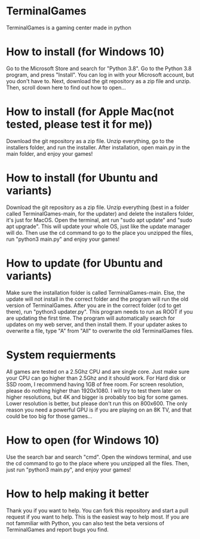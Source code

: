 # TerminalGames
TerminalGames is a gaming center made in python
# How to install (for Windows 10)
Go to the Microsoft Store and search for "Python 3.8". Go to the Python 3.8 program, and press "Install". You can log in with your Microsoft account, but you don't have to. Next, download the git repository as a zip file and unzip. Then, scroll down here to find out how to open...
# How to install (for Apple Mac(not tested, please test it for me))
Download the git repository as a zip file. Unzip everything, go to the installers folder, and run the installer. After installation, open main.py in the main folder, and enjoy your games!
# How to install (for Ubuntu and variants)
Download the git repository as a zip file. Unzip everything (best in a folder called TerminalGames-main, for the updater) and delete the installers folder, it's just for MacOS. Open the terminal, ant run "sudo apt update" and "sudo apt upgrade". This will update your whole OS, just like the update manager will do. Then use the cd command to go to the place you unzipped the files, run "python3 main.py" and enjoy your games!
# How to update (for Ubuntu and variants)
Make sure the installation folder is called TerminalGames-main. Else, the update will not install in the correct folder and the program will run the old version of TerminalGames. After you are in the correct folder (cd to get there), run "python3 updater.py". This program needs to run as ROOT if you are updating the first time. The program will automatically search for updates on my web server, and then install them. If your updater askes to overwrite a file, type "A" from "All" to overwrite the old TerminalGames files.
# System requierments
All games are tested on a 2.5Ghz CPU and are single core. Just make sure your CPU can go higher than 2.5Ghz and it should work. For Hard disk or SSD room, I recommend having 1GB of free room. For screen resolution, please do nothing higher than 1920x1080. I will try to test them later on higher resolutions, but 4K and bigger is probably too big for some games. Lower resolution is better, but please don't run this on 800x600. The only reason you need a powerful GPU is if you are playing on an 8K TV, and that could be too big for those games...
# How to open (for Windows 10)
Use the search bar and search "cmd". Open the windows terminal, and use the cd command to go to the place where you unzipped all the files. Then, just run "python3 main.py", and enjoy your games!
# How to help making it better
Thank you if you want to help. You can fork this repository and start a pull request if you want to help. This is the easiest way to help most. If you are not fammiliar with Python, you can also test the beta versions of TerminalGames and report bugs you find.
